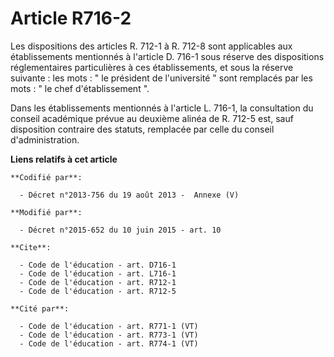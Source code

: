 # Article R716-2

Les dispositions des articles R. 712-1 à R. 712-8 sont applicables aux établissements mentionnés à l'article D. 716-1 sous
réserve des dispositions réglementaires particulières à ces établissements, et sous la réserve suivante : les mots : " le
président de l'université " sont remplacés par les mots : " le chef d'établissement ". 

Dans les établissements mentionnés à l'article L. 716-1, la consultation du       conseil académique prévue au deuxième
alinéa de R. 712-5 est, sauf disposition contraire des statuts, remplacée par celle du conseil d'administration.

**Liens relatifs à cet article**

	**Codifié par**:

	  - Décret n°2013-756 du 19 août 2013 -  Annexe (V)

	**Modifié par**:

	  - Décret n°2015-652 du 10 juin 2015 - art. 10

	**Cite**:

	  - Code de l'éducation - art. D716-1
	  - Code de l'éducation - art. L716-1
	  - Code de l'éducation - art. R712-1
	  - Code de l'éducation - art. R712-5

	**Cité par**:

	  - Code de l'éducation - art. R771-1 (VT)
	  - Code de l'éducation - art. R773-1 (VT)
	  - Code de l'éducation - art. R774-1 (VT)
